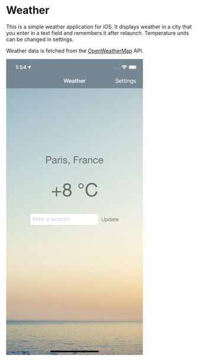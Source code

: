 #  Weather

This is a simple weather application for iOS. It displays weather in a city that you enter in
a text field and remembers it after relaunch. Temperature units can be changed in settings.

Weather data is fetched from the [OpenWeatherMap](https://openweathermap.org) API.

![Screenshot](screenshot.png)
